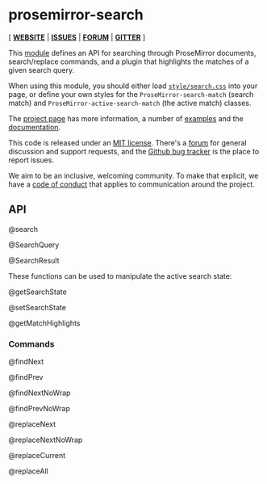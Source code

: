 # prosemirror-search

[ [**WEBSITE**](https://prosemirror.net) | [**ISSUES**](https://github.com/prosemirror/prosemirror/issues) | [**FORUM**](https://discuss.prosemirror.net) | [**GITTER**](https://gitter.im/ProseMirror/prosemirror) ]

This [module](https://prosemirror.net/docs/ref/#search) defines an API
for searching through ProseMirror documents, search/replace commands,
and a plugin that highlights the matches of a given search query.

When using this module, you should either load
[`style/search.css`](https://github.com/ProseMirror/prosemirror-search/blob/master/style/search.css)
into your page, or define your own styles for the
`ProseMirror-search-match` (search match) and
`ProseMirror-active-search-match` (the active match) classes.

The [project page](https://prosemirror.net) has more information, a
number of [examples](https://prosemirror.net/examples/) and the
[documentation](https://prosemirror.net/docs/).

This code is released under an
[MIT license](https://github.com/prosemirror/prosemirror/tree/master/LICENSE).
There's a [forum](http://discuss.prosemirror.net) for general
discussion and support requests, and the
[Github bug tracker](https://github.com/prosemirror/prosemirror/issues)
is the place to report issues.

We aim to be an inclusive, welcoming community. To make that explicit,
we have a [code of
conduct](http://contributor-covenant.org/version/1/1/0/) that applies
to communication around the project.

## API

@search

@SearchQuery

@SearchResult

These functions can be used to manipulate the active search state:

@getSearchState

@setSearchState

@getMatchHighlights

### Commands

@findNext

@findPrev

@findNextNoWrap

@findPrevNoWrap

@replaceNext

@replaceNextNoWrap

@replaceCurrent

@replaceAll
